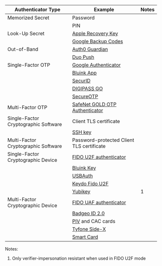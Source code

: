 

| Authenticator Type | Example | Notes |
|--------------------|---------|-------|
| Memorized Secret | Password | |
| | PIN | | |
| Look-Up Secret | [Apple Recovery Key](https://support.apple.com/en-us/HT208072) |
| | [Google Backup Codes](https://support.google.com/accounts/answer/1187538?hl=en) | |
| Out-of-Band | [Auth0 Guardian](https://auth0.com/docs/multifactor-authentication/guardian/user-guide) |
| | [Duo Push](https://duo.com/product/trusted-users/two-factor-authentication/authentication-methods/duo-push)
| Single-Factor OTP | [Google Authenticator](https://support.google.com/accounts/answer/1066447?visit_id=1-636451702615247824-1299740415&hl=en&rd=1) |
| | [Bluink App](htttps://bluink.ca/key)
| | [SecurID](https://www.rsa.com/en-us/products/rsa-securid-suite/rsa-securid-access/securid-hardware-tokens.html) | |
| | [DIGIPASS GO](https://www.vasco.com/products/two-factor-authenticators/hardware/one-button/index.html)
| | [SecureOTP](https://www.securemetric.com/two-factor-authentication-solution/)
| Multi-Factor OTP | [SafeNet GOLD OTP Authenticator](https://safenet.gemalto.com/multi-factor-authentication/authenticators/one-time-password-otp/gold-challenge-response-token/) |
| Single-Factor Cryptographic Software | Client TLS certificate |
| | [SSH key](https://www.ssh.com/key/)
| Multi-Factor Cryptographic Software | Password-protected Client TLS certificate
| Single-Factor Cryptographic Device | [FIDO U2F authenticator](https://fidoalliance.org/approach-vision/) |
| | [Bluink Key](htttps://bluink.ca/key)
| | [USBAuth](http://usbauth.com)
| | [Keydo Fido U2F](https://www.neowave.fr/US/keydo_fido_u2f.html)
| | [Yubikey](https://www.yubico.com/) | 1
| Multi-Factor Cryptographic Device | [FIDO UAF authenticator](https://fidoalliance.org/approach-vision/)
| | [Badgeo ID 2.0](https://neowave.fr/US/badgeo_ID_2.html)
| | [PIV](https://csrc.nist.gov/publications/fips/fips201-1/FIPS-201-1-chng1.pdf) and CAC cards
| | [Tyfone Side-X](https://tyfone.com/products/side-x-digital-endpoint-security/)
| | [Smart Card](http://www.smartcardalliance.org/smart-cards-intro-standards/#isoiec-standards)


Notes:

1. Only verifier-impersonation resistant when used in FIDO U2F mode

